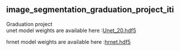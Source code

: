 ## image_segmentation_graduation_project_iti
Graduation project<br>
unet model weights are available here :[Unet_20.hdf5](https://drive.google.com/file/d/1vu0wSLsWWe2LdjLL4r84qa05npGFqMWK/view?usp=sharing)<br>

hrnet model weights are available here :[hrnet.hdf5](https://drive.google.com/file/d/1IlYylxcxn_5DhgB12kDew7PVIAIe5_ZO/view?usp=sharing)<br>
